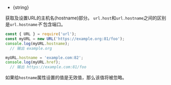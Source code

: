
* {string}

获取及设置URL的主机名(hostname)部分。 `url.host`和`url.hostname`之间的区别是`url.hostname`*不* 包含端口。

```js
const { URL } = require('url');
const myURL = new URL('https://example.org:81/foo');
console.log(myURL.hostname);
  // 输出 example.org

myURL.hostname = 'example.com:82';
console.log(myURL.href);
  // 输出 https://example.com:81/foo
```

如果给`hostname`属性设置的值是无效值，那么该值将被忽略。

